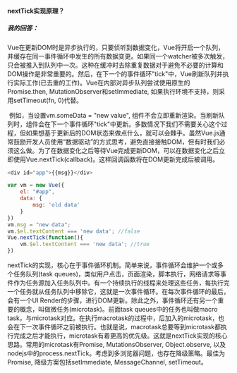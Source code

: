 #### nextTick实现原理？

##### 我的回答：

​	Vue在更新DOM时是异步执行的，只要侦听到数据变化，Vue将开启一个队列，并缓存在同一事件循环中发生的所有数据变更。如果同一个watcher被多次触发，只会被推入到队列中一次。这种在缓冲时去除重复数据对于避免不必要的计算和DOM操作是非常重要的。然后，在下一个的事件循环"tick"中，Vue刷新队列并执行实际工作(已去重的工作)。Vue在内部对异步队列尝试使用原生的Promise.then, MutationObserver和setImmediate, 如果执行环境不支持，则采用setTimeout(fn, 0)代替。

​	例如，当设置vm.someData = "new value", 组件不会立即重新渲染。当刷新队列时，组件会在下一个事件循环"tick"中更新。多数情况下我们不需要关心这个过程，但如果想基于更新后的DOM状态来做点什么，就可以会棘手。虽然Vue.js通常鼓励开发人员使用“数据驱动”的方式思考，避免直接接触DOM，但有时我们必须这么做。为了在数据变化之后等待Vue完成更新DOM，可以在数据变化之后立即使用Vue.nextTick(callback)。这样回调函数将在DOM更新完成后被调用。

```js
<div id="app">{{msg}}</div>

var vm = new Vue({
	el: "#app",
	data: {
		msg: 'old data'
	}
})
vm.msg = "new data";
vm.$el.textContent === 'new data'; //false
Vue.nextTick(function(){
	vm.$el.textContent === 'new data'; //true
})
```

nextTick的实现，核心在于事件循环机制。简单来说，事件循环会维护一个或多个任务队列(task queues)，类似用户点击，页面渲染，脚本执行，网络请求等事件作为任务源加入任务队列中。有一个持续执行的线程来处理这些任务，每执行完一个任务就从任务队列中移除它，这就是一次事件循环。在每次事件循环的最后，会有一个UI Render的步骤，进行DOM更新。除此之外，事件循环还有另一个重要的概念，叫做微任务(microtask)。前面task queues中的任务也叫做macro task，与microtask对应。在执行macrotask的过程中，后加入的microtask，也会在下一次事件循环之前被执行。也就是说，macrotask总要等到microtask都执行完成之后才能执行，microtask有着更高的优先级。这就是nextTick实现的核心思路。常用的microtask有Promise, MutationsObserver, Object.observe, 以及nodejs中的process.nextTick。考虑到多浏览器问题，也存在降级策略。最佳为Promise, 降级方案包括setImmediate, MessageChannel, setTimeout。